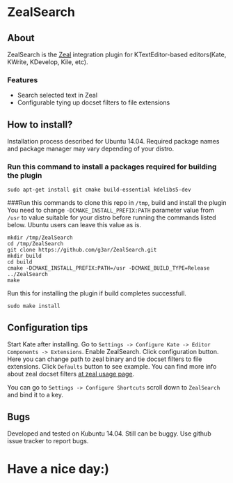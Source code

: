 # ZealSearch
## About
ZealSearch is the [Zeal](http://zealdocs.org/) integration plugin for KTextEditor-based 
editors(Kate, KWrite, KDevelop, Kile, etc).
### Features
- Search selected text in Zeal
- Configurable tying up docset filters to file extensions

## How to install?
Installation process described for Ubuntu 14.04. Required package names and package manager may vary 
depending of your distro.
### Run this command to install a packages required for building the plugin
```
sudo apt-get install git cmake build-essential kdelibs5-dev
```
###Run this commands to clone this repo in `/tmp`, build and install the plugin
You need to change `-DCMAKE_INSTALL_PREFIX:PATH` parameter value from `/usr` to value suitable for your 
distro before running the commands listed below. Ubuntu users can leave this value as is.
```
mkdir /tmp/ZealSearch
cd /tmp/ZealSearch
git clone https://github.com/g3ar/ZealSearch.git
mkdir build
cd build
cmake -DCMAKE_INSTALL_PREFIX:PATH=/usr -DCMAKE_BUILD_TYPE=Release ../ZealSearch
make
```
Run this for installing the plugin if build completes successfull.
```
sudo make install
```
## Configuration tips
Start Kate after installing. Go to `Settings -> Configure Kate -> Editor Components -> Extensions`. Enable 
ZealSearch. Click configuration button. Here you can change path to zeal binary and tie docset filters to 
file extensions. Click `Defaults` button to see example. You can find more info about zeal docset filters 
[at zeal usage page](http://zealdocs.org/usage.html). 

You can go to `Settings -> Configure Shortcuts` scroll down to `ZealSearch` and bind it to a key.

## Bugs
Developed and tested on Kubuntu 14.04. Still can be buggy. Use github issue tracker to report bugs.

# Have a nice day:)
